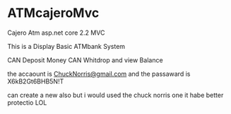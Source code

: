 # ATMcajeroMvc
 Cajero Atm asp.net core 2.2 MVC

This is a Display Basic ATMbank System

CAN Deposit Money
CAN Whitdrop 
and view Balance 

the accaount is ChuckNorris@gmail.com
and the passaward is X6kB2Gt6BHB5N!T

can create a new also but i would used the chuck norris one it habe better protectio LOL

